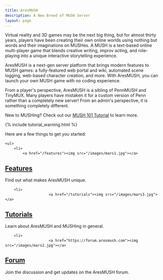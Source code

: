 ```yaml
---
title: AresMUSH
description: A New Breed of MUSH Server
layout: page
---
```


Virtual reality and 3D games may be the next big thing, but for almost thirty years, players have been creating their own online worlds using nothing but words and their imaginations on MUSHes. A MUSH is a text-based online multi-player game that blends creative writing, improv acting, and role-playing into a unique interactive storytelling experience. 

AresMUSH is a next-gen server platform that brings modern features to MUSH games: a fully-featured web portal and wiki, automated scene logging, web-based character creation, and more. With AresMUSH, you can launch your own MUSH game with no coding experience.

From a player's perspective, AresMUSH is a sibling of PennMUSH and TinyMUX.  Many players have mistaken it for a custom version of Penn rather than a completely new server!  From an admin's perspective, it is something completely different.

New to MUSHing? Check out our [MUSH 101 Tutorial](/mush-101) to learn more.

{% include tutorial_warning.html %}

Here are a few things to get you started:

<div class="gallery">
    
    <ul>
        <li>
            <a href="/features"><img src="/images/mars1.jpg"></a>
<h2><a href="/features">Features</a></h2>
<p>Find out what makes AresMUSH unique.</p>
</li>

        

        <li>
                        <a href="/tutorials"><img src="/images/mars3.jpg"></a>
<h2><a href="/tutorials">Tutorials</a></h2>
<p>Learn about AresMUSH and MUSHing in general.</p>
</li>

        <li>
                        <a href="https://forum.aresmush.com"><img src="/images/mars2.jpg"></a>
<h2><a href="https://forum.aresmush.com">Forum</a></h2>
<p>Join the discussion and get updates on the AresMUSH forum.</p>
</li>


</ul>

</div>

<span class="clear"></span>




